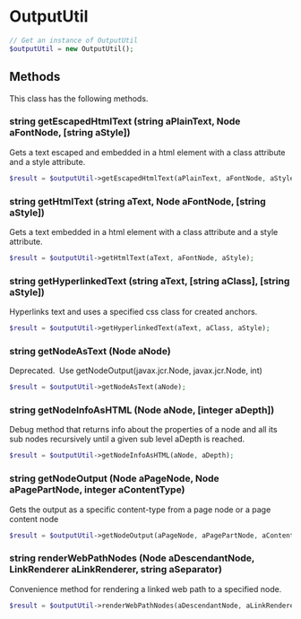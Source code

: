 # OutputUtil

```php
// Get an instance of OutputUtil
$outputUtil = new OutputUtil();
```


## Methods
This class has the following methods.


### string getEscapedHtmlText (string aPlainText, Node aFontNode, [string aStyle])
Gets a text escaped and embedded in a html element with a class attribute and a style attribute.

```php
$result = $outputUtil->getEscapedHtmlText(aPlainText, aFontNode, aStyle);
```


### string getHtmlText (string aText, Node aFontNode, [string aStyle])
Gets a text embedded in a html element with a class attribute and a style attribute.

```php
$result = $outputUtil->getHtmlText(aText, aFontNode, aStyle);
```


### string getHyperlinkedText (string aText, [string aClass], [string aStyle])
Hyperlinks text and uses a specified css class for created anchors.

```php
$result = $outputUtil->getHyperlinkedText(aText, aClass, aStyle);
```


### string getNodeAsText (Node aNode)
Deprecated. 
Use getNodeOutput(javax.jcr.Node, javax.jcr.Node, int)

```php
$result = $outputUtil->getNodeAsText(aNode);
```


### string getNodeInfoAsHTML (Node aNode, [integer aDepth])
Debug method that returns info about the properties of a node and all its sub nodes recursively until a given sub level
 aDepth is reached.

```php
$result = $outputUtil->getNodeInfoAsHTML(aNode, aDepth);
```


### string getNodeOutput (Node aPageNode, Node aPagePartNode, integer aContentType)
Gets the output as a specific content-type from a page node or a page content node

```php
$result = $outputUtil->getNodeOutput(aPageNode, aPagePartNode, aContentType);
```


### string renderWebPathNodes (Node aDescendantNode, LinkRenderer aLinkRenderer, string aSeparator)
Convenience method for rendering a linked web path to a specified node.

```php
$result = $outputUtil->renderWebPathNodes(aDescendantNode, aLinkRenderer, aSeparator);
```


